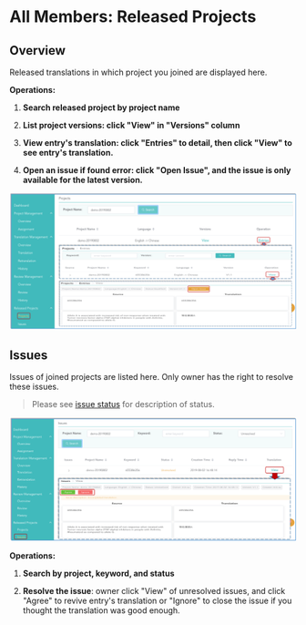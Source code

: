 # All Members: Released Projects

<!-- toc -->

## Overview

Released translations in which project you joined are displayed here. 

**Operations:**

1. **Search released project by project name**

2. **List project versions: click "View" in "Versions" column**

3. **View entry's translation: click "Entries" to detail, then click "View" to see entry's translation.**

4. **Open an issue if found error: click "Open Issue", and the issue is only available for the latest version.**

![](/assets/released_projects.projects.png)

## Issues

Issues of joined projects are listed here. Only owner has the right to resolve these issues.

> Please see [issue status](../glossary.md#issue-status) for description of status.

![](/assets/project_management.reply.png)

**Operations:**

1. **Search by project, keyword, and status**

2. **Resolve the issue**: owner click "View" of unresolved issues, and click "Agree" to revive entry's translation or "Ignore" to close the issue if you thought the translation was good enough.
